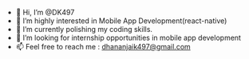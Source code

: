 - 👋 Hi, I’m @DK497
- 👀 I’m highly interested in Mobile App Development(react-native)
- 🌱 I’m currently polishing my coding skills.
- 💞️ I’m looking for internship opportunities in mobile app development
- 📫 Feel free to reach me : dhananjaik497@gmail.com

<!---
DK497/DK497 is a ✨ special ✨ repository because its `README.md` (this file) appears on your GitHub profile.
You can click the Preview link to take a look at your changes.
--->
